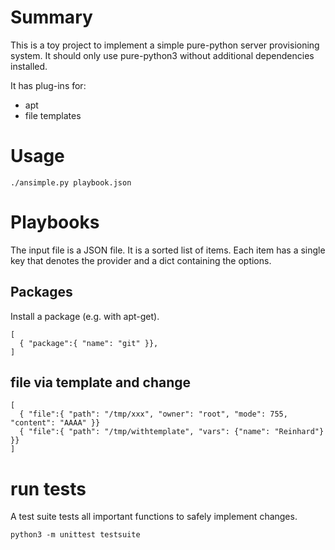 # Summary
This is a toy project to implement a simple pure-python server provisioning system.
It should only use pure-python3 without additional dependencies installed.

It has plug-ins for:
- apt
- file templates 

# Usage
```
./ansimple.py playbook.json
```

# Playbooks
The input file is a JSON file. It is a sorted list of items. Each item has a single key that denotes the provider and a dict containing the options.

## Packages
Install a package (e.g. with apt-get).
```
[
  { "package":{ "name": "git" }},
]
```
## file via template and change
```
[
  { "file":{ "path": "/tmp/xxx", "owner": "root", "mode": 755, "content": "AAAA" }} 
  { "file":{ "path": "/tmp/withtemplate", "vars": {"name": "Reinhard"} }}
]
```

# run tests
A test suite tests all important functions to safely implement changes.
```
python3 -m unittest testsuite
```
